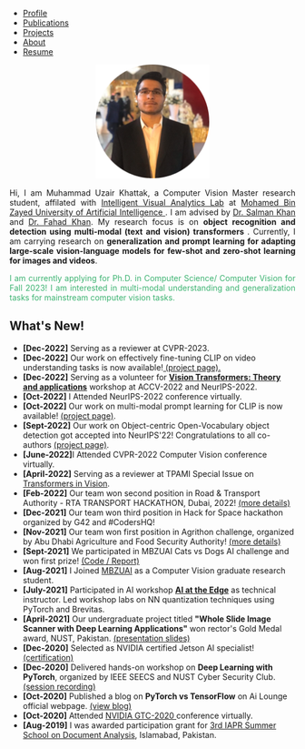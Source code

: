 <ul class="sticky">
  <li><a class="active" href="index">Profile</a></li>
    <li><a href="publications">Publications</a></li>
  <li><a href="projects">Projects</a></li>
  <li><a href="about">About</a></li>
  <li><a href="files/MuhammadUzairKhattak.pdf">Resume</a></li>
</ul>

<p align="center"><img src="files/uzair.png" alt="Avatar" style="align:center;width:200px;height:auto"></p>

<p align="justify">
Hi, I am Muhammad Uzair Khattak, a Computer Vision Master research student, affilated with <a href="https://www.ival-mbzuai.com//">Intelligent Visual Analytics Lab</a> at <a href="https://mbzuai.ac.ae">Mohamed Bin Zayed University of Artificial Intelligence </a>. I am advised by <a href="https://salman-h-khan.github.io/">Dr. Salman Khan</a> and <a href="https://scholar.google.com/citations?user=zvaeYnUAAAAJ&hl=en">Dr. Fahad Khan</a>. My research focus is on <b>object recognition and detection using multi-modal (text and vision) transformers </b>. Currently, I am carrying research on <b>generalization and prompt learning for adapting large-scale vision-language models for few-shot and zero-shot learning for images and videos</b>. 
</p>

<p align="justify" style="color:MediumSeaGreen;"> I am currently applying for Ph.D. in Computer Science/ Computer Vision for Fall 2023! I am interested in multi-modal understanding and generalization tasks for mainstream computer vision tasks.</p>

## What's New!

 <ul>
           <li>
     <b>[Dec-2022]</b> Serving as a reviewer at CVPR-2023.
  </li>  
         <li>
     <b>[Dec-2022]</b> Our work on effectively fine-tuning CLIP on video understanding tasks is now available!<a href="https://muzairkhattak.github.io/ViFi-CLIP/"> (project page).</a>
  </li>  
       <li>
     <b>[Dec-2022]</b> Serving as a volunteer for <a href="https://nips.cc/virtual/2022/workshop/49962"><b>Vision Transformers: Theory and applications</b></a> workshop at ACCV-2022 and NeurIPS-2022.
  </li>  
       <li>
     <b>[Oct-2022]</b> I Attended NeurIPS-2022 conference virtually.
  </li>  
     <li>
     <b>[Oct-2022]</b> Our work on multi-modal prompt learning for CLIP is now available! <a href="https://muzairkhattak.github.io/multimodal-prompt-learning/">(project page)</a>.
  </li>  
   <li>
     <b>[Sept-2022]</b> Our work on Object-centric Open-Vocabulary object detection got accepted into NeurIPS'22! Congratulations to all co-authors  <a href="https://hanoonar.github.io/object-centric-ovd/">(project page)</a>.
  </li>  
   <li>
     <b>[June-2022]</b>I Attended CVPR-2022 Computer Vision conference virtually.
  </li>  
     <li>
     <b>[April-2022]</b> Serving as a reviewer at TPAMI Special Issue on <a href="https://www.computer.org/digital-library/journals/tp/call-for-papers-special-issue-on-transformer-models-in-vision">Transformers in Vision</a>.
  </li>  
      <li>
    <b>[Feb-2022]</b> Our team won second position in Road & Transport Authority - RTA TRANSPORT HACKATHON, Dubai, 2022! <a href="https://mbzuai.ac.ae/news-events/Students-solve-real-world-challenges">(more details) </a>
  </li>  
  <li>
    <b>[Dec-2021]</b> Our team won third position in Hack for Space hackathon organized by G42 and #CodersHQ!
  </li>  
    <li>
    <b>[Nov-2021]</b> Our team won first position in Agrithon challenge, organized by Abu Dhabi Agriculture and Food Security Authority! <a href="https://mbzuai.ac.ae/news-events/Innovating-Agritech-serving-the-nation">(more details) </a>
  </li>  
  <li>
    <b>[Sept-2021]</b> We participated in MBZUAI Cats vs Dogs AI challenge and won first prize! <a href="https://github.com/muzairkhattak/Final-code">(Code / Report) </a>
  </li>  
  <li>
    <b>[Aug-2021]</b> I Joined <a href="https://mbzuai.ac.ae">MBZUAI</a> as a Computer Vision graduate research student.
  </li>
    <li>
      <b>[July-2021]</b> Participated in AI workshop <b><a href="https://ai-lounge.com/ai-news/">AI at the Edge</a></b> as technical instructor. Led workshop labs on NN quantization techniques using PyTorch and Brevitas.
  </li>    
    <li>
    <b>[April-2021]</b> Our undergraduate project titled <b>"Whole Slide Image Scanner with Deep Learning Applications"</b> won rector's Gold Medal award, NUST, Pakistan. <a href="">(presentation slides) </a>
  </li>
    <li>
    <b>[Dec-2020]</b> Selected as NVIDIA certified Jetson AI specialist! <a href="https://www.linkedin.com/posts/muhammad-uzair-khattak-204ba1150_embedded-nvidiajetson-deeplearning-activity-6735567828964909056-MxQo?utm_source=linkedin_share&utm_medium=member_desktop_web">(certification) </a>
  </li>  
    <li>
      <b>[Dec-2020]</b> Delivered hands-on workshop on <b>Deep Learning with PyTorch</b>, organized by IEEE SEECS and NUST Cyber Security Club. <a href="https://www.youtube.com/watch?v=w6BqCdB9BsY">(session recording) </a>
  </li>  
  <li>
    <b>[Oct-2020]</b> Published a blog on <b>PyTorch vs TensorFlow</b> on Ai Lounge official webpage. <a href="https://ai-lounge.com/pytorch-vs-tensorflow/">(view blog)</a> 
  </li>  
    <li>
    <b>[Oct-2020]</b> Attended <a href="https://nvidianews.nvidia.com/news/nvidia-announces-gtc-2020-keynote-with-ceo-jensen-huang-set-for-may-14">NVIDIA GTC-2020 </a> conference virtually. 
  </li>  
      <li>
    <b>[Aug-2019]</b> I was awarded participation grant for <a href="http://pprs.org.pk/events/ssda2019.html">3rd IAPR Summer School on Document Analysis</a>, Islamabad, Pakistan.
  </li>   
</ul> 

